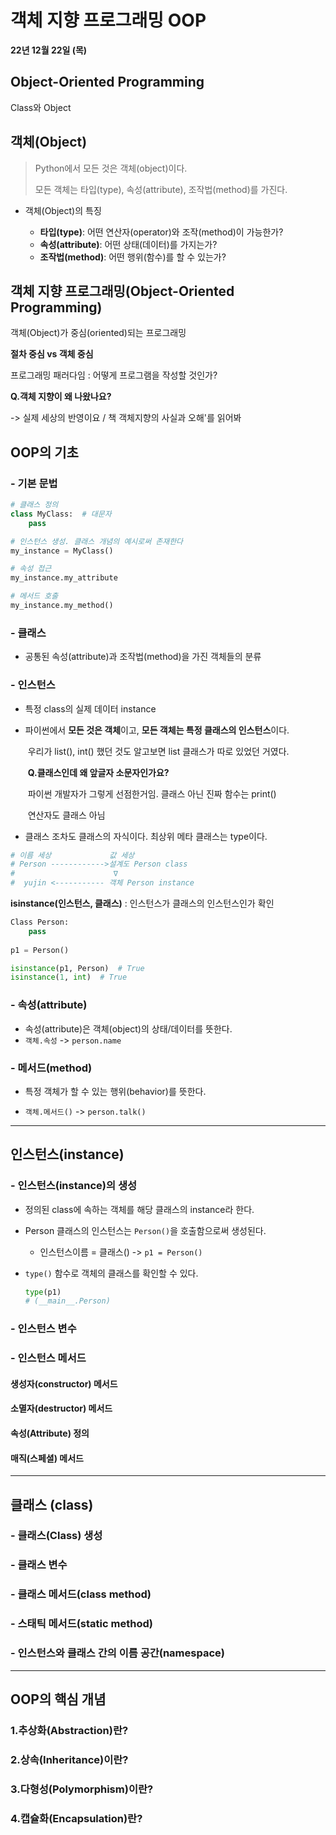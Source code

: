 # 객체 지향 프로그래밍 OOP

**22년 12월 22일 (목)**

## Object-Oriented Programming

Class와 Object



## 객체(Object)

> Python에서 모든 것은 객체(object)이다.
>
> 모든 객체는 타입(type), 속성(attribute), 조작법(method)를 가진다.

- 객체(Object)의 특징

  - **타입(type)**: 어떤 연산자(operator)와 조작(method)이 가능한가? 
  - **속성(attribute)**: 어떤 상태(데이터)를 가지는가?
  - **조작법(method)**: 어떤 행위(함수)를 할 수 있는가?



## 객체 지향 프로그래밍(Object-Oriented Programming)

객체(Object)가 중심(oriented)되는 프로그래밍



**절차 중심 vs 객체 중심**

프로그래밍 패러다임 : 어떻게 프로그램을 작성할 것인가?



**Q.객체 지향이 왜 나왔나요?**

-> 실제 세상의 반영이요 / 책 객체지향의 사실과 오해'를 읽어봐



## OOP의 기초

### - 기본 문법

```python
# 클래스 정의
class MyClass:  # 대문자
    pass

# 인스턴스 생성. 클래스 개념의 예시로써 존재한다
my_instance = MyClass()

# 속성 접근
my_instance.my_attribute

# 메서드 호출
my_instance.my_method()
```



### - 클래스

- 공통된 속성(attribute)과 조작법(method)을 가진 객체들의 분류



### - 인스턴스

- 특정 class의 실제 데이터 instance

- 파이썬에서 **모든 것은 객체**이고, **모든 객체는 특정 클래스의 인스턴스**이다.

  ​	우리가 list(), int() 했던 것도 알고보면 list 클래스가 따로 있었던 거였다.

  ​	**Q.클래스인데 왜 앞글자 소문자인가요?** 

  ​	파이썬 개발자가 그렇게 선점한거임. 클래스 아닌 진짜 함수는 print()

  ​	연산자도 클래스 아님

- 클래스 조차도 클래스의 자식이다. 최상위 메타 클래스는 type이다. 



```py
# 이름 세상             값 세상
# Person ------------>설계도 Person class
#                      ∇
#  yujin <----------- 객체 Person instance
```



**isinstance(인스턴스, 클래스)** : 인스턴스가 클래스의 인스턴스인가 확인

```python
Class Person:
	pass
	
p1 = Person()

isinstance(p1, Person)  # True
isinstance(1, int)  # True
```



### - 속성(attribute)

- 속성(attribute)은 객체(object)의 상태/데이터를 뜻한다.
- `객체.속성` -> `person.name`



### - 메서드(method)

- 특정 객체가 할 수 있는 행위(behavior)를 뜻한다.

- `객체.메서드()` -> `person.talk()`

  

---

## 인스턴스(instance)

### - 인스턴스(instance)의 생성

- 정의된 class에 속하는 객체를 해당 클래스의 instance라 한다.

- Person 클래스의 인스턴스는 `Person()`을 호출함으로써 생성된다.

  - 인스턴스이름 = 클래스() -> `p1 = Person()`

- `type()` 함수로 객체의 클래스를 확인할 수 있다.

  ```python
  type(p1)
  # (__main__.Person)
  ```

### - 인스턴스 변수

### - 인스턴스 메서드



#### 생성자(constructor) 메서드

#### 소멸자(destructor) 메서드

#### 속성(Attribute) 정의

#### 매직(스페셜) 메서드



---

## 클래스 (class)

### - 클래스(Class) 생성

### - 클래스 변수

### - 클래스 메서드(class method)

### - 스태틱 메서드(static method)

### - 인스턴스와 클래스 간의 이름 공간(namespace)



---

## OOP의 핵심 개념

### 1.추상화(Abstraction)란?

### 2.상속(Inheritance)이란?

### 3.다형성(Polymorphism)이란?

### 4.캡슐화(Encapsulation)란?




